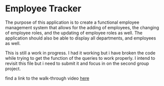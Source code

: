 # Employee Tracker

The purpose of this application is to create a functional employee
management system that allows for the adding of employees, the changing of employee roles, and the updating of employee roles as well.  The application should also be able to display all departments, and employees as well.

This is still a work in progress.  I had it working but i have broken the code while trying to get the function of the queries to work properly.  I intend to revisit this file but i need to submit it and focus in on the second group project.

find a link to the walk-through video [here](chrome-extension://mmeijimgabbpbgpdklnllpncmdofkcpn/app.html#/files/890ba17d-7733-4ea3-y731-3216baac843a)